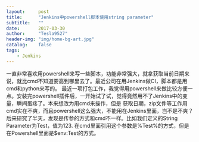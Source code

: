 ```yaml
---
layout:     post
title:      "Jenkins中powershell脚本使用string parameter"
subtitle:   ""
date:       2017-03-30
author:     "Tesla9527"
header-img: "img/home-bg-art.jpg"
catalog:    false
tags:
    - Jenkins
---
```

一直非常喜欢用powershell来写一些脚本，功能非常强大，就拿获取当前日期来说，就比cmd不知道要高到哪里去了。最近公司在用Jenkins做CI，脚本都是用cmd和python来写的。
最近一项打包工作，我觉得用powershell来做比较方便一点。安装完powershell插件后，一开始试了试，觉得竟然用不了Jenkins中的变量，瞬间蛋疼了。本来想改为用cmd来操作，但是
获取日期，zip文件等工作用cmd实在不爽，而且powershell这么强大，不能用在Jenkins里面，岂不是不爽？后来研究了半天，发现是传参的方式和cmd不一样。比如我们定义的String Parameter为Test，值为123.
在cmd里面引用这个参数是%Test%的方式，但是在Powershell里面是$env:Test的方式。






